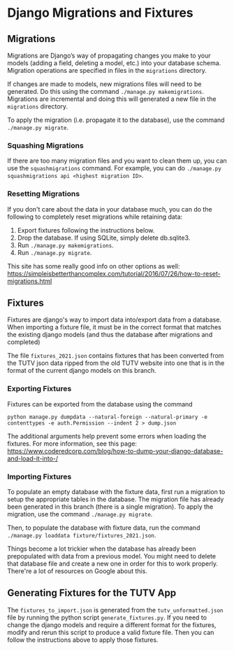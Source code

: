 # Django Migrations and Fixtures

## Migrations

Migrations are Django’s way of propagating changes you make to your models
(adding a field, deleting a model, etc.) into your database schema. Migration
operations are specified in files in the `migrations` directory.

If changes are made to models, new migrations files will need to be generated.
Do this using the command `./manage.py makemigrations`. Migrations are
incremental and doing this will generated a new file in the `migrations`
directory.

To apply the migration (i.e. propagate it to the database), use the command
`./manage.py migrate`.

### Squashing Migrations

If there are too many migration files and you want to clean them up, you
can use the `squashmigrations` command. For example, you can do
`./manage.py squashmigrations api <highest migration ID>`.

### Resetting Migrations

If you don't care about the data in your database much, you can do the following
to completely reset migrations while retaining data:

1. Export fixtures following the instructions below.
2. Drop the database. If using SQLite, simply delete db.sqlite3.
3. Run `./manage.py makemigrations`.
4. Run `./manage.py migrate`.

This site has some really good info on other options as well:
https://simpleisbetterthancomplex.com/tutorial/2016/07/26/how-to-reset-migrations.html

## Fixtures

Fixtures are django's way to import data into/export data from a database.
When importing a fixture file, it must be in the correct format that
matches the existing django models (and thus the database after migrations
and completed)

The file `fixtures_2021.json` contains fixtures that has been
converted from the TUTV json data ripped from the old TUTV website into one
that is in the format of the current django models on this branch.

### Exporting Fixtures

Fixtures can be exported from the database using the command

```
python manage.py dumpdata --natural-foreign --natural-primary -e contenttypes -e auth.Permission --indent 2 > dump.json
```

The additional arguments help prevent some errors when loading the fixtures. For
more information, see this page:
https://www.coderedcorp.com/blog/how-to-dump-your-django-database-and-load-it-into-/

### Importing Fixtures

To populate an empty database with the fixture data, first run a migration
to setup the appropriate tables in the database. The migration file has
already been generated in this branch (there is a single migration). To
apply the migration, use the command `./manage.py migrate`.

Then, to populate the database with fixture data, run the command
`./manage.py loaddata fixture/fixtures_2021.json`.

Things become a lot trickier when the database has already been
prepopulated with data from a previous model. You might need to delete that
database file and create a new one in order for this to work properly.
There're a lot of resources on Google about this.

## Generating Fixtures for the TUTV App

The `fixtures_to_import.json` is generated from the `tutv_unformatted.json`
file by running the python script `generate_fixtures.py`. If you need to
change the django models and require a different format for the fixtures,
modify and rerun this script to produce a valid fixture file. Then you can
follow the instructions above to apply those fixtures.
